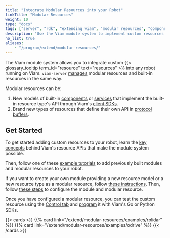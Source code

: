 ```yaml
---
title: "Integrate Modular Resources into your Robot"
linkTitle: "Modular Resources"
weight: 10
type: "docs"
tags: ["server", "rdk", "extending viam", "modular resources", "components", "services"]
description: "Use the Viam module system to implement custom resources that can be included in any Viam-powered robot."
no_list: true
aliases:
    - "/program/extend/modular-resources/"
---
```


The Viam module system allows you to integrate custom {{< glossary_tooltip term_id="resource" text="resources" >}} into any robot running on Viam.
`viam-server` [manages](/extend/modular-resources/key-concepts/) modular resources and built-in resources in the same way.

Modular resources can be:

1. New models of built-in [components](/components/) or [services](/services/) that implement the built-in resource type's API through Viam's [client SDKs](/program/apis/).
2. Brand new types of resources that define their own API in [protocol buffers](https://developers.google.com/protocol-buffers).

## Get Started

To get started adding custom resources to your robot, learn the [key concepts](/extend/modular-resources/key-concepts/) behind Viam's resource APIs that make the module system possible.

Then, follow one of these [example tutorials](/extend/modular-resources/examples/) to add previously built modules and modular resources to your robot.

If you want to create your own module providing a new resource model or a new resource type as a modular resource, follow [these instructions](/extend/modular-resources/create/).
Then, follow [these steps](/extend/modular-resources/configure/) to configure the module and modular resource.

Once you have configured a modular resource, you can test the custom resource using the [Control tab](/manage/fleet/#remote-control) and [program](/program/) it with Viam's Go or Python SDKs.

{{< cards >}}
    {{% card link="/extend/modular-resources/examples/rplidar" %}}
    {{% card link="/extend/modular-resources/examples/odrive" %}}
{{< /cards >}}
